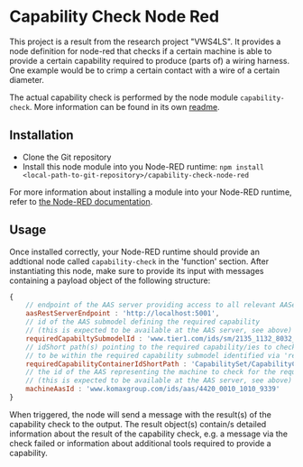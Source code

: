 # Capability Check Node Red

This project is a result from the research project "VWS4LS". It provides a node
definition for node-red that checks if a certain machine is able to provide a 
certain capability required to produce (parts of) a wiring harness. One example 
would be to crimp a certain contact with a wire of a certain diameter.

The actual capability check is performed by the node module `capability-check`.
More information can be found in its own [readme](../capability-check//readme.md).

## Installation

- Clone the Git repository
- Install this node module into you Node-RED runtime:
    `npm install <local-path-to-git-repository>/capability-check-node-red`

For more information about installing a module into your Node-RED runtime,
refer to [the Node-RED documentation](https://nodered.org/docs/creating-nodes/first-node#testing-your-node-in-node-red).

## Usage

Once installed correctly, your Node-RED runtime should provide an addtional node called `capability-check` in the 'function' section. 
After instantiating this node, make sure to provide its input with messages containing a payload object of the following structure:

```javascript
{
    // endpoint of the AAS server providing access to all relevant AASes
    aasRestServerEndpoint : 'http://localhost:5001',
    // id of the AAS submodel defining the required capability
    // (this is expected to be available at the AAS server, see above)
    requiredCapabiltySubmodelId : 'www.tier1.com/ids/sm/2135_1132_8032_2655',
    // idShort path(s) pointing to the required capability/ies to check; this is expected
    // to be within the required capability submodel identified via 'requiredCapabiltySubmodelId'
    requiredCapabilityContainerIdShortPath : 'CapabilitySet/CapabilityContainer01', // or: ['CapabilitySet/CapabilityContainer01', 'CapabilitySet/CapabilityContainer04']
    // the id of the AAS representing the machine to check for the required capability
    // (this is expected to be available at the AAS server, see above)
    machineAasId : 'www.komaxgroup.com/ids/aas/4420_0010_1010_9339'
}
```

When triggered, the node will send a message with the result(s) of the capability 
check to the output. The result object(s) contain/s detailed information about the 
result of the capability check, e.g. a message via the check failed or 
information about additional tools required to provide a capability.